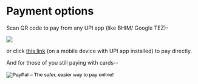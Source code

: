 ---
---
# Payment options

Scan QR code to pay from any UPI app (like BHIM/ Google TEZ)-

<img src= "https://drive.google.com/uc?id=18BBMEjLRE4oPLORlc51o9oepmsvpFskb">

or click [this link](upi://pay?pa=samuel.cherukuri@icici&pn=Samuel%20Manoj%20Ch) (on a mobile device with UPI app installed) to pay directly.

And for those of you still paying with cards--

<form action="https://www.paypal.com/cgi-bin/webscr" method="post" target="_top">
<input type="hidden" name="cmd" value="_s-xclick">
<input type="hidden" name="hosted_button_id" value="5YNGF879W6MUA">
<input type="image" src="https://www.paypalobjects.com/en_GB/i/btn/btn_paynowCC_LG.gif" border="0" name="submit" alt="PayPal – The safer, easier way to pay online!">
<img alt="" border="0" src="https://www.paypalobjects.com/en_GB/i/scr/pixel.gif" width="1" height="1">
</form>
